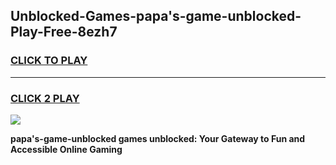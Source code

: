 
## Unblocked-Games-papa's-game-unblocked-Play-Free-8ezh7
<h3>
<a href="https://premium76.site?title=papa's-game-unblocked&ref=23A">CLICK TO PLAY</a></h3>
<hr>

<h3>
<a href="https://premium76.site?title=papa's-game-unblocked&ref=23A">CLICK 2 PLAY</a>
  
</h3>

<a href="https://premium76.site?title=papa's-game-unblocked&ref=23A"><img src="https://clearcache.store/games.png"></a>


**papa's-game-unblocked games unblocked: Your Gateway to Fun and Accessible Online Gaming**

